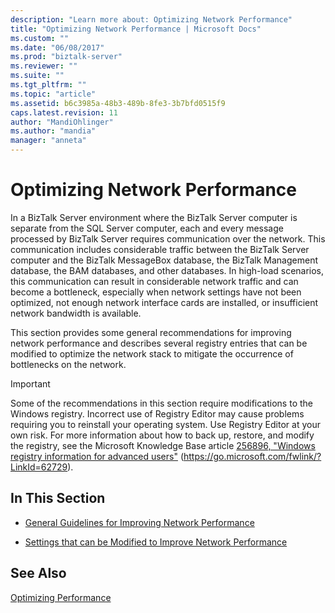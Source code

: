 ```yaml
---
description: "Learn more about: Optimizing Network Performance"
title: "Optimizing Network Performance | Microsoft Docs"
ms.custom: ""
ms.date: "06/08/2017"
ms.prod: "biztalk-server"
ms.reviewer: ""
ms.suite: ""
ms.tgt_pltfrm: ""
ms.topic: "article"
ms.assetid: b6c3985a-48b3-489b-8fe3-3b7bfd0515f9
caps.latest.revision: 11
author: "MandiOhlinger"
ms.author: "mandia"
manager: "anneta"
---
```

# Optimizing Network Performance
In a BizTalk Server environment where the BizTalk Server computer is separate from the SQL Server computer, each and every message processed by BizTalk Server requires communication over the network. This communication includes considerable traffic between the BizTalk Server computer and the BizTalk MessageBox database, the BizTalk Management database, the BAM databases, and other databases. In high-load scenarios, this communication can result in considerable network traffic and can become a bottleneck, especially when network settings have not been optimized, not enough network interface cards are installed, or insufficient network bandwidth is available.

 This section provides some general recommendations for improving network performance and describes several registry entries that can be modified to optimize the network stack to mitigate the occurrence of bottlenecks on the network.

> [!IMPORTANT]
>  Some of the recommendations in this section require modifications to the Windows registry. Incorrect use of Registry Editor may cause problems requiring you to reinstall your operating system. Use Registry Editor at your own risk. For more information about how to back up, restore, and modify the registry, see the Microsoft Knowledge Base article [256896, "Windows registry information for advanced users"](/troubleshoot/windows-server/performance/windows-registry-advanced-users) (https://go.microsoft.com/fwlink/?LinkId=62729).

## In This Section

-   [General Guidelines for Improving Network Performance](../technical-guides/general-guidelines-for-improving-network-performance.md)

-   [Settings that can be Modified to Improve Network Performance](../technical-guides/settings-that-can-be-modified-to-improve-network-performance.md)

## See Also
 [Optimizing Performance](../technical-guides/optimizing-performance.md)